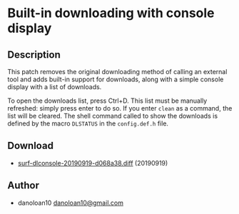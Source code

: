 Built-in downloading with console display
=========================================

Description
-----------

This patch removes the original downloading method of calling
an external tool and adds built-in support for downloads, along with
a simple console display with a list of downloads.

To open the downloads list, press Ctrl+D. This list must be manually
refreshed: simply press enter to do so. If you enter `clean` as a command,
the list will be cleared. The shell command called to show the downloads
is defined by the macro `DLSTATUS` in the `config.def.h` file.

Download
--------

* [surf-dlconsole-20190919-d068a38.diff](surf-dlconsole-20190919-d068a38.diff) (20190919)

Author
------

* danoloan10 <danoloan10@gmail.com>
